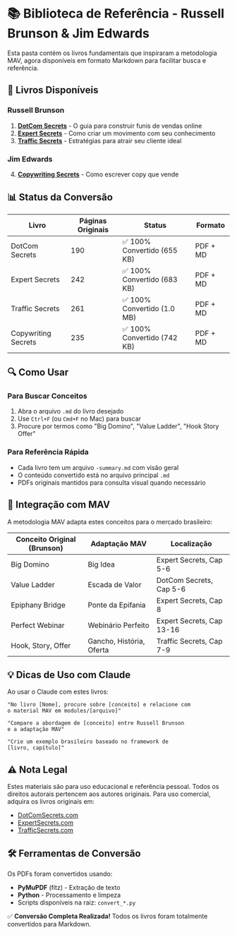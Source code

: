 # 📚 Biblioteca de Referência - Russell Brunson & Jim Edwards

Esta pasta contém os livros fundamentais que inspiraram a metodologia MAV, agora disponíveis em formato Markdown para facilitar busca e referência.

## 📖 Livros Disponíveis

### Russell Brunson
1. **[DotCom Secrets](./russell-brunson/dotcom-secrets-summary.md)** - O guia para construir funis de vendas online
2. **[Expert Secrets](./russell-brunson/expert-secrets-summary.md)** - Como criar um movimento com seu conhecimento
3. **[Traffic Secrets](./russell-brunson/traffic-secrets-summary.md)** - Estratégias para atrair seu cliente ideal

### Jim Edwards
4. **[Copywriting Secrets](./jim-edwards/copywriting-secrets-summary.md)** - Como escrever copy que vende

## 📊 Status da Conversão

| Livro | Páginas Originais | Status | Formato |
|-------|-------------------|---------|----------|
| DotCom Secrets | 190 | ✅ 100% Convertido (655 KB) | PDF + MD |
| Expert Secrets | 242 | ✅ 100% Convertido (683 KB) | PDF + MD |
| Traffic Secrets | 261 | ✅ 100% Convertido (1.0 MB) | PDF + MD |
| Copywriting Secrets | 235 | ✅ 100% Convertido (742 KB) | PDF + MD |

## 🔍 Como Usar

### Para Buscar Conceitos
1. Abra o arquivo `.md` do livro desejado
2. Use `Ctrl+F` (ou `Cmd+F` no Mac) para buscar
3. Procure por termos como "Big Domino", "Value Ladder", "Hook Story Offer"

### Para Referência Rápida
- Cada livro tem um arquivo `-summary.md` com visão geral
- O conteúdo convertido está no arquivo principal `.md`
- PDFs originais mantidos para consulta visual quando necessário

## 🔗 Integração com MAV

A metodologia MAV adapta estes conceitos para o mercado brasileiro:

| Conceito Original (Brunson) | Adaptação MAV | Localização |
|-----------------------------|---------------|-------------|
| Big Domino | Big Idea | Expert Secrets, Cap 5-6 |
| Value Ladder | Escada de Valor | DotCom Secrets, Cap 5-6 |
| Epiphany Bridge | Ponte da Epifania | Expert Secrets, Cap 8 |
| Perfect Webinar | Webinário Perfeito | Expert Secrets, Cap 13-16 |
| Hook, Story, Offer | Gancho, História, Oferta | Traffic Secrets, Cap 7-9 |

## 💡 Dicas de Uso com Claude

Ao usar o Claude com estes livros:
```
"No livro [Nome], procure sobre [conceito] e relacione com 
o material MAV em modules/[arquivo]"

"Compare a abordagem de [conceito] entre Russell Brunson 
e a adaptação MAV"

"Crie um exemplo brasileiro baseado no framework de 
[livro, capítulo]"
```

## ⚠️ Nota Legal

Estes materiais são para uso educacional e referência pessoal. Todos os direitos autorais pertencem aos autores originais. Para uso comercial, adquira os livros originais em:
- [DotComSecrets.com](https://dotcomsecrets.com)
- [ExpertSecrets.com](https://expertsecrets.com)
- [TrafficSecrets.com](https://trafficsecrets.com)

## 🛠️ Ferramentas de Conversão

Os PDFs foram convertidos usando:
- **PyMuPDF** (fitz) - Extração de texto
- **Python** - Processamento e limpeza
- Scripts disponíveis na raiz: `convert_*.py`

✅ **Conversão Completa Realizada!** Todos os livros foram totalmente convertidos para Markdown.
